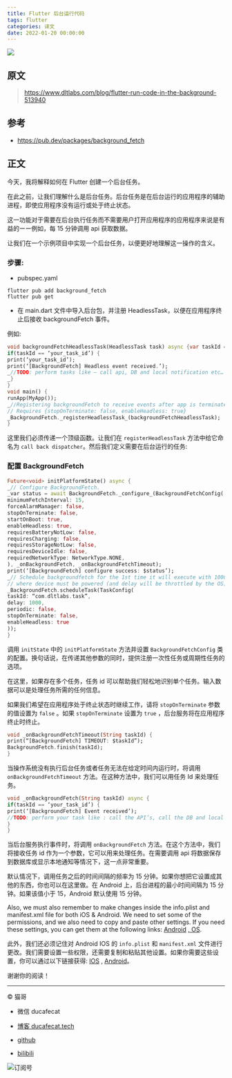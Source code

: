 ```yaml
---
title: Flutter 后台运行代码
tags: flutter
categories: 译文
date: 2022-01-20 00:00:00
---
```


![](2022-01-20-07-24-43.png)

## 原文

> https://www.dltlabs.com/blog/flutter-run-code-in-the-background-513940

## 参考

- https://pub.dev/packages/background_fetch

## 正文

今天，我将解释如何在 Flutter 创建一个后台任务。

在此之前，让我们理解什么是后台任务。后台任务是在后台运行的应用程序的辅助进程，即使应用程序没有运行或处于终止状态。

这一功能对于需要在后台执行任务而不需要用户打开应用程序的应用程序来说是有益的ーー例如，每 15 分钟调用 api 获取数据。

让我们在一个示例项目中实现一个后台任务，以便更好地理解这一操作的含义。

### 步骤:

- pubspec.yaml

```
flutter pub add background_fetch
flutter pub get
```

- 在 main.dart 文件中导入后台包，并注册 HeadlessTask，以便在应用程序终止后接收 backgroundFetch 事件。

例如:

```dart
void backgroundFetchHeadlessTask(HeadlessTask task) async {var taskId = task.taskId;
if(taskId == ‘your_task_id’) {
print(‘your_task_id’);
print(‘[BackgroundFetch] Headless event received.’);
_//TODO: perform tasks like — call api, DB and local notification etc…
_}
}
void main() {
runApp(MyApp());
_//Registering backgroundFetch to receive events after app is terminated.
// Requires {stopOnTerminate: false, enableHeadless: true}
_BackgroundFetch._registerHeadlessTask_(backgroundFetchHeadlessTask);
}
```

这里我们必须传递一个顶级函数。让我们在 `registerHeadlessTask` 方法中给它命名为 `call back dispatcher`。然后我们定义需要在后台运行的任务:

### 配置 BackgroundFetch

```dart
Future<void> initPlatformState() async {
_// Configure BackgroundFetch.
_var status = await BackgroundFetch._configure_(BackgroundFetchConfig(
minimumFetchInterval: 15,
forceAlarmManager: false,
stopOnTerminate: false,
startOnBoot: true,
enableHeadless: true,
requiresBatteryNotLow: false,
requiresCharging: false,
requiresStorageNotLow: false,
requiresDeviceIdle: false,
requiredNetworkType: NetworkType.NONE,
), _onBackgroundFetch, _onBackgroundFetchTimeout);
print(‘[BackgroundFetch] configure success: $status’);
_// Schedule backgroundfetch for the 1st time it will execute with 1000ms delay.
// where device must be powered (and delay will be throttled by the OS).
_BackgroundFetch.scheduleTask(TaskConfig(
taskId: “com.dltlabs.task”,
delay: 1000,
periodic: false,
stopOnTerminate: false,
enableHeadless: true
));
}
```

调用 `initState` 中的 `initPlatformState` 方法并设置 `BackgroundFetchConfig` 类的配置。换句话说，在传递其他参数的同时，提供注册一次性任务或周期性任务的选项。

在这里，如果存在多个任务，任务 id 可以帮助我们轻松地识别单个任务。输入数据可以是处理任务所需的任何信息。

如果我们希望在应用程序处于终止状态时继续工作，请将 `stopOnTerminate` 参数的值设置为 `false` 。如果 `stopOnTerminate` 设置为 `true` ，后台服务将在应用程序终止时终止。

```dart
void _onBackgroundFetchTimeout(String taskId) {
print(“[BackgroundFetch] TIMEOUT: $taskId”);
BackgroundFetch.finish(taskId);
}
```

当操作系统没有执行后台任务或者任务无法在给定时间内运行时，将调用 `onBackgroundFetchTimeout` 方法。在这种方法中，我们可以用任务 Id 来处理任务。

```dart
void _onBackgroundFetch(String taskId) async {
if(taskId == ‘your_task_id’) {
print(‘[BackgroundFetch] Event received’);
//TODO: perform your task like : call the API’s, call the DB and local notification.
}
}
```

当后台服务执行事件时，将调用 `onBackgroundFetch` 方法。在这个方法中，我们将接收任务 id 作为一个参数，它可以用来处理任务。在需要调用 api 将数据保存到数据库或显示本地通知等情况下，这一点非常重要。

默认情况下，调用任务之后的时间间隔的频率为 15 分钟。如果你想把它设置成其他的东西，你也可以在这里做。在 Android 上，后台进程的最小时间间隔为 15 分钟。如果该值小于 15，Android 默认使用 15 分钟。

Also, we must also remember to make changes inside the info.plist and manifest.xml file for both iOS \& Android. We need to set some of the permissions, and we also need to copy and paste other settings. If you need these settings, you can get them at the following links: [Android](https://github.com/transistorsoft/flutter_background_fetch/blob/master/help/INSTALL-ANDROID.md) [, OS](https://github.com/transistorsoft/flutter_background_fetch/blob/master/help/INSTALL-IOS.md).

此外，我们还必须记住对 Android IOS 的 `info.plist` 和 `manifest.xml` 文件进行更改。我们需要设置一些权限，还需要复制和粘贴其他设置。如果你需要这些设置，你可以通过以下链接获得: [IOS](https://github.com/transistorsoft/flutter_background_fetch/blob/master/help/INSTALL-IOS.md) , [Android](https://github.com/transistorsoft/flutter_background_fetch/blob/master/help/INSTALL-ANDROID.md)。

谢谢你的阅读！

---

© 猫哥

- 微信 ducafecat

- [博客 ducafecat.tech](https://ducafecat.tech/)

- [github](https://github.com/ducafecat)

- [bilibili](https://space.bilibili.com/404904528)

![订阅号](https://ducafecat.tech/img/banner-gzh.png)
